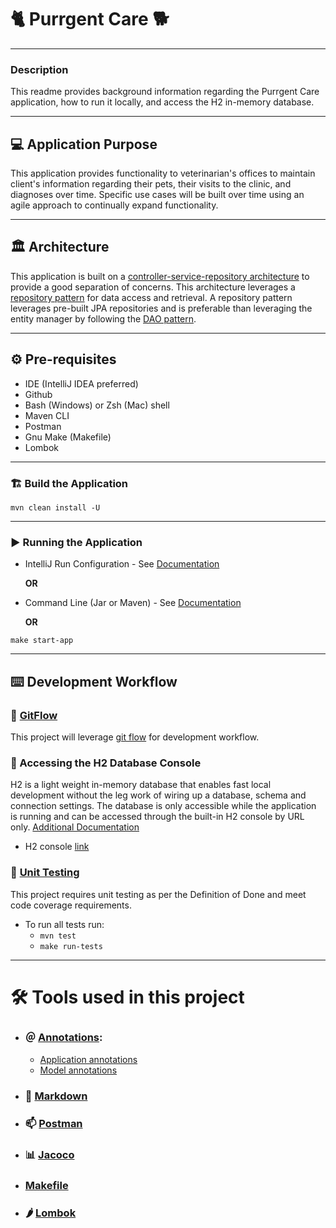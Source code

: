 # 🐈 Purrgent Care 🐕
___

### Description

This readme provides background information regarding the Purrgent Care application, how to run it locally,
and access the H2 in-memory database.

___

## 💻 Application Purpose

This application provides functionality to veterinarian's offices to maintain client's information regarding
their pets, their visits to the clinic, and diagnoses over time. Specific use cases will be built over time 
using an agile approach to continually expand functionality.

___

## 🏛 Architecture

This application is built on a [controller-service-repository architecture](https://tom-collings.medium.com/controller-service-repository-16e29a4684e5)
to provide a good separation of concerns. This architecture leverages a [repository pattern](https://java-design-patterns.com/patterns/repository/)
for data access and retrieval. A repository pattern leverages pre-built JPA repositories and is preferable than 
leveraging the entity manager by following the [DAO pattern](https://www.baeldung.com/java-dao-vs-repository).

___

## ⚙️ Pre-requisites

- IDE (IntelliJ IDEA preferred)
- Github
- Bash (Windows) or Zsh (Mac) shell
- Maven CLI
- Postman
- Gnu Make (Makefile)
- Lombok

___

### 🏗 Build the Application

```shell
mvn clean install -U
```

___

### ▶️ Running the Application

- IntelliJ Run Configuration - See [Documentation](https://www.jetbrains.com/help/idea/run-debug-configuration-spring-boot.html)
    
    **OR**

- Command Line (Jar or Maven) - See [Documentation](https://www.javaguides.net/2019/05/run-spring-boot-app-from-command-line.html)

    **OR**

```shell
make start-app
```

___

## ⌨️ Development Workflow

### 🔀 [GitFlow][git-flow-doc]

This project will leverage [git flow][git-flow-doc] for development workflow.

### 💾 Accessing the H2 Database Console

H2 is a light weight in-memory database that enables fast local development without the leg work of wiring up
a database, schema and connection settings. The database is only accessible while the application is running
and can be accessed through the built-in H2 console by URL only. [Additional Documentation](https://www.jetbrains.com/help/idea/h2.html)

- H2 console [link](http://localhost:8080/h2-console/)


### 🧪 [Unit Testing][unit-testing-doc]

This project requires unit testing as per the Definition of Done and meet code coverage requirements.

- To run all tests run:
  - ```mvn test```
  - ```make run-tests```
___

# 🛠 Tools used in this project

- ### ＠ [Annotations](https://medium.com/@himani.prasad016/spring-boot-annotations-2894594e3c4b):
  - [Application annotations](https://www.geeksforgeeks.org/spring-boot-annotations/)
  - [Model annotations](https://wkrzywiec.medium.com/project-lombok-how-to-make-your-model-class-simple-ad71319c35d5)

- ### 📘 [Markdown][markdown-doc]

- ### 📫 [Postman][postman-doc]

- ### 📊 [Jacoco][jacoco-doc]

- ### [Makefile][makefile-doc]

- ### 🌶 [Lombok][lombok-doc]

[git-flow-doc]: documentation/git-flow.md
[markdown-doc]: documentation/markdown.md
[postman-doc]: documentation/postman.md
[jacoco-doc]: documentation/jacoco.md
[makefile-doc]: documentation/makefile.md
[lombok-doc]: documentation/lombok.md
[unit-testing-doc]: documentation/unit-testing.md
